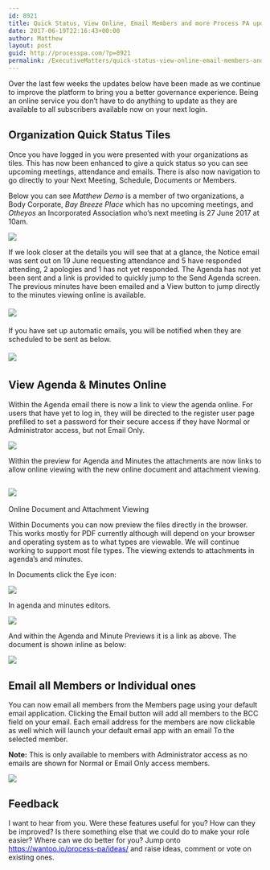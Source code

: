 ```yaml
---
id: 8921
title: Quick Status, View Online, Email Members and more Process PA updates
date: 2017-06-19T22:16:43+00:00
author: Matthew
layout: post
guid: http://processpa.com/?p=8921
permalink: /ExecutiveMatters/quick-status-view-online-email-members-and-more-process-pa-updates/
---
```

Over the last few weeks the updates below have been made as we continue to improve the platform to bring you a better governance experience. Being an online service you don&#8217;t have to do anything to update as they are available to all subscribers available now on your next login.

## Organization Quick Status Tiles<span style="color: #1e4e79; font-size: 16pt;"><br /> </span>

Once you have logged in you were presented with your organizations as tiles. This has now been enhanced to give a quick status so you can see upcoming meetings, attendance and emails. There is also now navigation to go directly to your Next Meeting, Schedule, Documents or Members.

Below you can see _Matthew Demo_ is a member of two organizations, a Body Corporate, _Bay Breeze Place_ which has no upcoming meetings, and _Otheyos_ an Incorporated Association who&#8217;s next meeting is 27 June 2017 at 10am.

![](http://processpa.com/wp-content/uploads/2017/06/061917_1226_QuickStatus1.png)

If we look closer at the details you will see that at a glance, the Notice email was sent out on 19 June requesting attendance and 5 have responded attending, 2 apologies and 1 has not yet responded. The Agenda has not yet been sent and a link is provided to quickly jump to the Send Agenda screen. The previous minutes have been emailed and a View button to jump directly to the minutes viewing online is available.

![](http://processpa.com/wp-content/uploads/2017/06/061917_1226_QuickStatus2.png)<span style="color: #1e4e79; font-size: 16pt;"><strong><br /> </strong></span>

If you have set up automatic emails, you will be notified when they are scheduled to be sent as below.

![](http://processpa.com/wp-content/uploads/2017/06/061917_1226_QuickStatus3.png)<span style="color: #1e4e79; font-size: 16pt;"><strong><br /> </strong></span>

## View Agenda & Minutes Online<span style="color: #1e4e79; font-size: 16pt;"><strong><br /> </strong></span>

Within the Agenda email there is now a link to view the agenda online. For users that have yet to log in, they will be directed to the register user page prefilled to set a password for their secure access if they have Normal or Administrator access, but not Email Only.

![](http://processpa.com/wp-content/uploads/2017/06/061917_1226_QuickStatus4.png)

Within the preview for Agenda and Minutes the attachments are now links to allow online viewing with the new online document and attachment viewing.

## ![](http://processpa.com/wp-content/uploads/2017/06/061917_1226_QuickStatus5.png)
  
Online Document and Attachment Viewing

Within Documents you can now preview the files directly in the browser. This works mostly for PDF currently although will depend on your browser and operating system as to what types are viewable. We will continue working to support most file types. The viewing extends to attachments in agenda&#8217;s and minutes.

In Documents click the Eye icon:

![](http://processpa.com/wp-content/uploads/2017/06/061917_1226_QuickStatus6.png)

In agenda and minutes editors.

![](http://processpa.com/wp-content/uploads/2017/06/061917_1226_QuickStatus7.png)

And within the Agenda and Minute Previews it is a link as above. The document is shown inline as below:

![](http://processpa.com/wp-content/uploads/2017/06/061917_1226_QuickStatus8.png)

## Email all Members or Individual ones<span style="color: #1e4e79; font-size: 16pt;"><strong><br /> </strong></span>

You can now email all members from the Members page using your default email application. Clicking the Email button will add all members to the BCC field on your email. Each email address for the members are now clickable as well which will launch your default email app with an email To the selected member.

**Note:** This is only available to members with Administrator access as no emails are shown for Normal or Email Only access members.

![](http://processpa.com/wp-content/uploads/2017/06/061917_1226_QuickStatus9.png)

## Feedback<span style="color: #323e4f; font-family: Calibri Light; font-size: 15pt;"><br /> </span>

I want to hear from you. Were these features useful for you? How can they be improved? Is there something else that we could do to make your role easier? Where can we do better for you? Jump onto [<span style="color: blue; text-decoration: underline;">https://wantoo.io/process-pa/ideas/</span>](https://wantoo.io/process-pa/ideas/) and raise ideas, comment or vote on existing ones.
